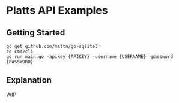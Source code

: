# Platts API Examples

## Getting Started

```
go get github.com/mattn/go-sqlite3
cd cmd/cli
go run main.go -apikey {APIKEY} -username {USERNAME} -password {PASSWORD}
```

## Explanation

WIP
